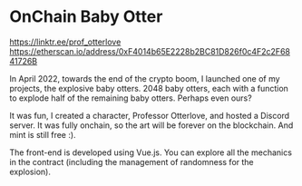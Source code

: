 # OnChain Baby Otter

https://linktr.ee/prof_otterlove
https://etherscan.io/address/0xF4014b65E2228b2BC81D826f0c4F2c2F6841726B

In April 2022, towards the end of the crypto boom, I launched one of my projects, the explosive baby otters. 2048 baby otters, each with a function to explode half of the remaining baby otters. Perhaps even ours?

It was fun, I created a character, Professor Otterlove, and hosted a Discord server. It was fully onchain, so the art will be forever on the blockchain. And mint is still free :).

The front-end is developed using Vue.js. You can explore all the mechanics in the contract (including the management of randomness for the explosion).

